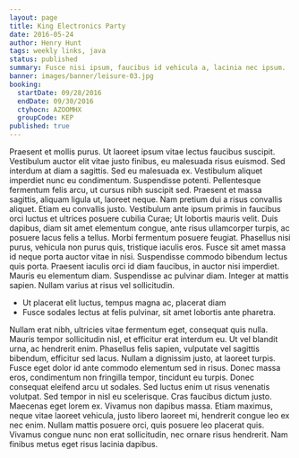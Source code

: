 ```yaml
---
layout: page
title: King Electronics Party
date: 2016-05-24
author: Henry Hunt
tags: weekly links, java
status: published
summary: Fusce nisi ipsum, faucibus id vehicula a, lacinia nec ipsum.
banner: images/banner/leisure-03.jpg
booking:
  startDate: 09/28/2016
  endDate: 09/30/2016
  ctyhocn: AZOOMHX
  groupCode: KEP
published: true
---
```

Praesent et mollis purus. Ut laoreet ipsum vitae lectus faucibus suscipit. Vestibulum auctor elit vitae justo finibus, eu malesuada risus euismod. Sed interdum at diam a sagittis. Sed eu malesuada ex. Vestibulum aliquet imperdiet nunc eu condimentum. Suspendisse potenti. Pellentesque fermentum felis arcu, ut cursus nibh suscipit sed. Praesent et massa sagittis, aliquam ligula ut, laoreet neque. Nam pretium dui a risus convallis aliquet.
Etiam eu convallis justo. Vestibulum ante ipsum primis in faucibus orci luctus et ultrices posuere cubilia Curae; Ut lobortis mauris velit. Duis dapibus, diam sit amet elementum congue, ante risus ullamcorper turpis, ac posuere lacus felis a tellus. Morbi fermentum posuere feugiat. Phasellus nisi purus, vehicula non purus quis, tristique iaculis eros. Fusce sit amet massa id neque porta auctor vitae in nisi. Suspendisse commodo bibendum lectus quis porta. Praesent iaculis orci id diam faucibus, in auctor nisi imperdiet. Mauris eu elementum diam. Suspendisse ac pulvinar diam. Integer at mattis sapien. Nullam varius at risus vel sollicitudin.

* Ut placerat elit luctus, tempus magna ac, placerat diam
* Fusce sodales lectus at felis pulvinar, sit amet lobortis ante pharetra.

Nullam erat nibh, ultricies vitae fermentum eget, consequat quis nulla. Mauris tempor sollicitudin nisl, et efficitur erat interdum eu. Ut vel blandit urna, ac hendrerit enim. Phasellus felis sapien, vulputate vel sagittis bibendum, efficitur sed lacus. Nullam a dignissim justo, at laoreet turpis. Fusce eget dolor id ante commodo elementum sed in risus. Donec massa eros, condimentum non fringilla tempor, tincidunt eu turpis. Donec consequat eleifend arcu ut sodales.
Sed luctus enim ut risus venenatis volutpat. Sed tempor in nisl eu scelerisque. Cras faucibus dictum justo. Maecenas eget lorem ex. Vivamus non dapibus massa. Etiam maximus, neque vitae laoreet vehicula, justo libero laoreet mi, hendrerit congue leo ex nec enim. Nullam mattis posuere orci, quis posuere leo placerat quis. Vivamus congue nunc non erat sollicitudin, nec ornare risus hendrerit. Nam finibus metus eget risus lacinia dapibus.
